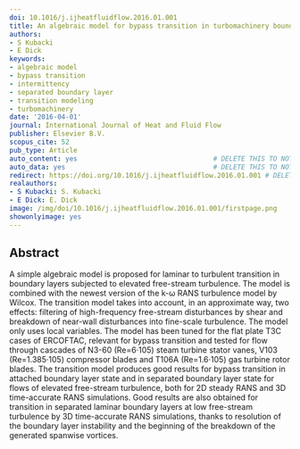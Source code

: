 ```yaml
---
doi: 10.1016/j.ijheatfluidflow.2016.01.001
title: An algebraic model for bypass transition in turbomachinery boundary layer flows
authors:
- S Kubacki
- E Dick
keywords:
- algebraic model
- bypass transition
- intermittency
- separated boundary layer
- transition modeling
- turbomachinery
date: '2016-04-01'
journal: International Journal of Heat and Fluid Flow
publisher: Elsevier B.V.
scopus_cite: 52
pub_type: Article
auto_content: yes                                  # DELETE THIS TO NOT AUTO GENERATE CONTENT
auto_data: yes                                     # DELETE THIS TO NOT AUTO GENERATE METADATA
redirect: https://doi.org/10.1016/j.ijheatfluidflow.2016.01.001 # DELETE THIS TO NOT REDIRECT
realauthors:
- S Kubacki: S. Kubacki
- E Dick: E. Dick
image: /img/doi/10.1016/j.ijheatfluidflow.2016.01.001/firstpage.png
showonlyimage: yes
---
```



## Abstract
A simple algebraic model is proposed for laminar to turbulent transition in boundary layers subjected to elevated free-stream turbulence. The model is combined with the newest version of the k-ω RANS turbulence model by Wilcox. The transition model takes into account, in an approximate way, two effects: filtering of high-frequency free-stream disturbances by shear and breakdown of near-wall disturbances into fine-scale turbulence. The model only uses local variables. The model has been tuned for the flat plate T3C cases of ERCOFTAC, relevant for bypass transition and tested for flow through cascades of N3-60 (Re=6·105) steam turbine stator vanes, V103 (Re=1.385·105) compressor blades and T106A (Re=1.6·105) gas turbine rotor blades. The transition model produces good results for bypass transition in attached boundary layer state and in separated boundary layer state for flows of elevated free-stream turbulence, both for 2D steady RANS and 3D time-accurate RANS simulations. Good results are also obtained for transition in separated laminar boundary layers at low free-stream turbulence by 3D time-accurate RANS simulations, thanks to resolution of the boundary layer instability and the beginning of the breakdown of the generated spanwise vortices.
